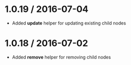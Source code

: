 1.0.19 / 2016-07-04
==================

* Added **update** helper for updating existing child nodes 


1.0.18 / 2016-07-02
==================

* Added **remove** helper for removing child nodes 
